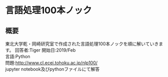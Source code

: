 # 言語処理100本ノック
## 概要
東北大学乾・岡崎研究室で作成された言語処理100本ノックを順に解いていきます。
回答者:Tiger
開始日:2019/Feb  
言語:Python  
問題:http://www.cl.ecei.tohoku.ac.jp/nlp100/  
jupyter notebook及びpythonファイルにて解答  
